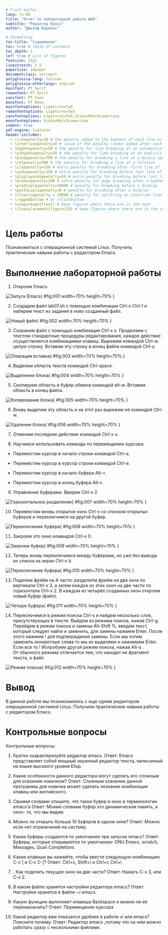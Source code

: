 ```yaml
---
# Front matter
lang: ru-RU
title: "Отчёт по лабораторной работе №09"
subtitle: "Редактор Emacs"
author: "Джозеф Кервенс"

# Formatting
toc-title: "Содержание"
toc: true # Table of contents
toc_depth: 2
lof: true # List of figures
fontsize: 12pt
linestretch: 1.5
papersize: a4paper
documentclass: scrreprt
polyglossia-lang: russian
polyglossia-otherlangs: english
mainfont: PT Serif
romanfont: PT Serif
sansfont: PT Sans
monofont: PT Mono
mainfontoptions: Ligatures=TeX
romanfontoptions: Ligatures=TeX
sansfontoptions: Ligatures=TeX,Scale=MatchLowercase
monofontoptions: Scale=MatchLowercase
indent: true
pdf-engine: lualatex
header-includes:
  - \linepenalty=10 # the penalty added to the badness of each line within a paragraph (no associated penalty node) Increasing the value makes tex try to have fewer lines in the paragraph.
  - \interlinepenalty=0 # value of the penalty (node) added after each line of a paragraph.
  - \hyphenpenalty=50 # the penalty for line breaking at an automatically inserted hyphen
  - \exhyphenpenalty=50 # the penalty for line breaking at an explicit hyphen
  - \binoppenalty=700 # the penalty for breaking a line at a binary operator
  - \relpenalty=500 # the penalty for breaking a line at a relation
  - \clubpenalty=150 # extra penalty for breaking after first line of a paragraph
  - \widowpenalty=150 # extra penalty for breaking before last line of a paragraph
  - \displaywidowpenalty=50 # extra penalty for breaking before last line before a display math
  - \brokenpenalty=100 # extra penalty for page breaking after a hyphenated line
  - \predisplaypenalty=10000 # penalty for breaking before a display
  - \postdisplaypenalty=0 # penalty for breaking after a display
  - \floatingpenalty = 20000 # penalty for splitting an insertion (can only be split footnote in standard LaTeX)
  - \raggedbottom # or \flushbottom
  - \usepackage{float} # keep figures where there are in the text
  - \floatplacement{figure}{H} # keep figures where there are in the text
---
```


# Цель работы

Познакомиться с операционной системой Linux. Получить практические навыки работы с редактором Emacs. 

# Выполнение лабораторной работы

1. Откроем Emacs. 

![Запуск Emacs](image/01.png){ #fig:001 width=70% height=70% }

2. Создадим файл lab07.sh с помощью комбинации Ctrl-x Ctrl-f и наберем текст из задания в ново созданный файл.  

![Новый файл](image/02.png){ #fig:002 width=70% height=70% }

3. Сохраним файл с помощью комбинации Ctrl-x s. Проделаем с текстом стандартные процедуры редактирования, каждое действие осуществляется комбинациями клавиш. Вырежем командой Ctrl-w. целую строку. Вставим эту строку в конец файла командой Ctrl-y.  

![Операция вставка](image/03.png){ #fig:003 width=70% height=70% }

4. Выделим область текста командой  Ctrl-space. 

![Выделение блока](image/04.png){ #fig:004 width=70% height=70% }

5. Скопируем область в буфер обмена командой alt-w. Вставим область в конец файла.

![Копирование блока](image/05.png){ #fig:005 width=70% height=70% }

6. Вновь выделим эту область и на этот раз вырежем её командой Ctrl-w. 

![Удаление блока](image/06.png){ #fig:006 width=70% height=70% }

7. Отменим последнее действие командой Ctrl-x u. 

8. Научимся использовать команды по перемещению курсора. 
 
 - Переместим курсор в начало строки командой Ctrl-a. 
 
 - Переместим курсор в курсор строки командой Ctrl-e. 
 
 - Переместим курсор в начало буфера Alt-<. 
 
 - Переместим курсор в конец буфера Alt->.

9. Управление буферами. Введем Ctrl-x 2.

![Горизонтальное разделение](image/07.png){ #fig:007 width=70% height=70% }

10. Переместим вновь открытое окно Ctrl-x   со списком открытых буферов и переключимся на другой буфер. 

![Переключение буфера](image/08.png){ #fig:008 width=70% height=70% }

11.  Закроем это окно командой Ctrl-x 0.

![Закроем буфер](image/09.png){ #fig:009 width=70% height=70% }

12. Теперь вновь переключимся между буферами, но уже без вывода их списка на экран Ctrl-x b. 

![Переключение буфера](image/10.png){ #fig:010 width=70% height=70% }

13. Поделим фрейм на 4 части: разделитм фрейм на два окна по вертикали Ctrl-x 3, а затем каждое из этих окон на две части по горизонтали Ctrl-x 2. 
В каждом из четырёх созданных окон откроем новый буфер (файл).

![Четыре буфера](image/11.png){ #fig:011 width=70% height=70% }

14. Переключимся в режим поиска Ctrl-s  и найдем несколько слов, присутствующих в тексте. Выйдем из режима поиска, нажав Ctrl-g. 
Перейдем в режим поиска и замены Alt-Shift %, введем текст, который следует найти и заменить, для замены нажмем Enter. После этого нажмем ! для подтверждения замены.
Если мы хотим заменить конкретные слова то мы их выделяем и нажимаем Enter. Если все то ! 
Испробуем другой режим поиска, нажав Alt-s .  
От обычного режима отличается тем, что находит не фрагмент текста, а файл.

![Режим поиска](image/12.png){ #fig:012 width=70% height=70% }

# Вывод

 В данной работе мы познакомились с еще одним редактором операционной системой Linux. Получили практические навыки работы с редактором Emacs.

# Контрольные вопросы

Контрольные вопросы:

1. Кратко охарактеризуйте редактор emacs. 
Ответ: Emacs представляет собой мощный экранный редактор текста, написанный на языке высокого уровня Elisp. 

2. Какие особенности данного редактора могут сделать его сложным для освоения новичком? 
Ответ: Сложным освоение данной программы для новичка  может сделать незнание комбинации клавиш или английского. 

3. Своими словами опишите, что такое буфер и окно в терминологии emacs’а 
Ответ: Моими словами буфер это динамическая память, а окно- то, что мы видим 

4. Можно ли открыть больше 10 буферов в одном окне? 
Ответ: Можно если нет ограничений на систему. 

5. Какие буферы создаются по умолчанию при запуске emacs? 
Ответ: Буферы, которые открываются по умолчанию: GNU Emacs, scratch, Messages, Quail Completions 

6. Какие клавиши вы нажмёте, чтобы ввести следующую комбинацию C-c | и C-c C-|? 
Ответ: Сtrl+c, Shift+\ и Ctrl+c Ctrl+\ 

7. . Как поделить текущее окно на две части? 
Ответ: Нажать   C-x 3, или  C-x 2. 

8. В каком файле хранятся настройки редактора emacs? 
Ответ: Настройки хранятся в файле ~/.emacs. 

9. Какую функцию выполняет клавиша Backspace и можно ли её переназначить? 
Ответ: Перемещение курсора 

10. Какой редактор вам показался удобнее в работе vi или emacs? Поясните почему. 
Ответ: Редактор emacs ,потому что на нем можно работать сразу с несколькими файлами. 
